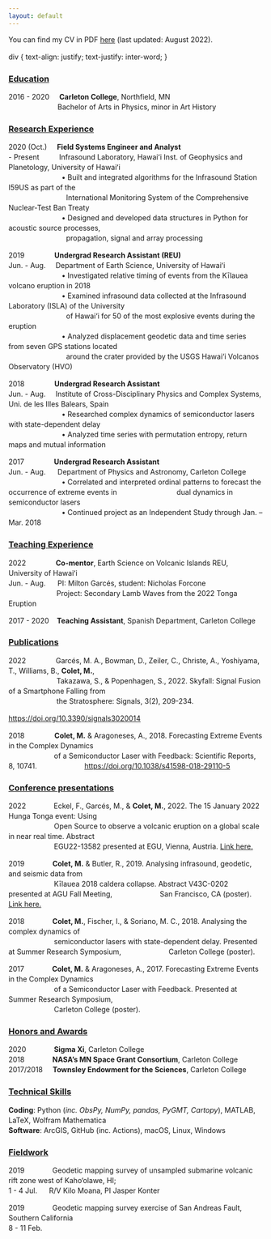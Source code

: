 ```yaml
---
layout: default
---
```


You can find my CV in PDF [here](Meritxell_Colet_CV_PDF.pdf) (last updated: August 2022).

<style type="text/css"> 
p{ 
  line-height: 20px; //you can set the line height here 
} 
</style>
div {
text-align: justify;
text-justify: inter-word;
}

<h3>
<u>Education</u>
</h3>
<p>
2016 - 2020&nbsp;&nbsp;&nbsp;&nbsp;&nbsp;<strong>Carleton College</strong>, Northfield, MN <br>
<span style="margin-left:97px;"></span>Bachelor of Arts in Physics, minor in Art History
</p>

<h3>
<u>Research Experience</u>
</h3>
<p>
2020 (Oct.)&nbsp;&nbsp;&nbsp;&nbsp;&nbsp;<strong>Field Systems Engineer and Analyst</strong><br>
- Present&nbsp;&nbsp;&nbsp;&nbsp;&nbsp;&nbsp;&nbsp;&nbsp;&nbsp;
Infrasound Laboratory, Hawaiʻi Inst. of Geophysics and Planetology, University of Hawaiʻi<br>
<span style="margin-left:105px;"></span>&#x2022; Built and integrated algorithms for the Infrasound Station I59US as part of 
the <br>
<span style="margin-left:114px;"></span>International Monitoring System of the Comprehensive Nuclear-Test Ban Treaty <br>
<span style="margin-left:105px;"></span>&#x2022; Designed and developed data structures in Python for acoustic source processes, <br>
<span style="margin-left:114px;"></span>propagation, signal and array processing
</p>

<p>
2019&nbsp;&nbsp;&nbsp;&nbsp;&nbsp;&nbsp;&nbsp;&nbsp;&nbsp;&nbsp;&nbsp;&nbsp;&nbsp;&nbsp;&nbsp;<strong>Undergrad Research Assistant (REU)</strong><br>
Jun. - Aug.&nbsp;&nbsp;&nbsp;&nbsp;
Department of Earth Science, University of Hawaiʻi<br>
<span style="margin-left:105px;"></span>&#x2022; Investigated relative timing of events from the Kīlauea volcano eruption in 2018 <br>
<span style="margin-left:105px;"></span>&#x2022; Examined infrasound data collected at the Infrasound Laboratory (ISLA) of the University <br>
<span style="margin-left:114px;"></span>of Hawai‘i for 50 of the most explosive events during the eruption <br>
<span style="margin-left:105px;"></span>&#x2022; Analyzed displacement geodetic data and time series from seven GPS stations located <br>
<span style="margin-left:114px;"></span>around the crater provided by the USGS Hawai‘i Volcanos Observatory (HVO) <br>
</p>

<p>
2018&nbsp;&nbsp;&nbsp;&nbsp;&nbsp;&nbsp;&nbsp;&nbsp;&nbsp;&nbsp;&nbsp;&nbsp;&nbsp;&nbsp;&nbsp;<strong>Undergrad Research Assistant</strong><br>
Jun. - Aug.&nbsp;&nbsp;&nbsp;&nbsp;
Institute of Cross-Disciplinary Physics and Complex Systems, Uni. de les Illes Balears, Spain<br>
<span style="margin-left:105px;"></span>&#x2022; Researched complex dynamics of semiconductor lasers with state-dependent delay <br>
<span style="margin-left:105px;"></span>&#x2022; Analyzed time series with permutation entropy, return maps and mutual information <br>
</p>

<p>
2017&nbsp;&nbsp;&nbsp;&nbsp;&nbsp;&nbsp;&nbsp;&nbsp;&nbsp;&nbsp;&nbsp;&nbsp;&nbsp;&nbsp;&nbsp;<strong>Undergrad Research Assistant</strong><br>
Jun. - Aug.&nbsp;&nbsp;&nbsp;&nbsp;&nbsp;
Department of Physics and Astronomy, Carleton College<br>
<span style="margin-left:105px;"></span>&#x2022; Correlated and interpreted ordinal patterns to forecast the occurrence of extreme events in
<span style="margin-left:114px;"></span>dual dynamics in semiconductor lasers <br>
<span style="margin-left:105px;"></span>&#x2022; Continued project as an Independent Study through Jan. – Mar. 2018 <br>
</p>

<h3>
<u>Teaching Experience</u>
</h3>
<p>
2022&nbsp;&nbsp;&nbsp;&nbsp;&nbsp;&nbsp;&nbsp;&nbsp;&nbsp;&nbsp;&nbsp;&nbsp;&nbsp;&nbsp;&nbsp;<strong>Co-mentor</strong>, Earth Science on Volcanic Islands REU, University of Hawaiʻi<br>
Jun. - Aug.&nbsp;&nbsp;&nbsp;&nbsp;&nbsp;
PI: Milton Garcés, student: Nicholas Forcone<br>
<span style="margin-left:95px;"></span>Project: Secondary Lamb Waves from the 2022 Tonga Eruption
</p>

<p>
2017 - 2020&nbsp;&nbsp;&nbsp;&nbsp;<strong>Teaching Assistant</strong>, Spanish Department, Carleton College<br>
</p>

<h3>
<u>Publications</u>
</h3>
<p>
2022&nbsp;&nbsp;&nbsp;&nbsp;&nbsp;&nbsp;&nbsp;&nbsp;&nbsp;&nbsp;&nbsp;&nbsp;&nbsp;&nbsp;&nbsp;Garcés, M. A., Bowman, D., Zeiler, C., Christe, A., Yoshiyama, T., Williams, B., 
<strong>Colet, M.</strong>,<br>
<span style="margin-left:95px;"></span>Takazawa, S., & Popenhagen, S., 2022. Skyfall: Signal Fusion of a Smartphone Falling from <br>
<span style="margin-left:95px;"></span>the Stratosphere: Signals, 3(2), 209-234. 

<a href="https://www.mdpi.com/2624-6120/3/2/14/htm">https://doi.org/10.3390/signals3020014</a>

</p>

<p>
2018&nbsp;&nbsp;&nbsp;&nbsp;&nbsp;&nbsp;&nbsp;&nbsp;&nbsp;&nbsp;&nbsp;&nbsp;&nbsp;&nbsp;&nbsp;<strong>Colet, M.</strong> & Aragoneses, A., 2018. Forecasting Extreme Events in the Complex Dynamics<br>
<span style="margin-left:90px;"></span>of a Semiconductor Laser with Feedback: Scientific Reports, 8, 10741.
<span style="margin-left:90px;"></span><a href="https://www.nature.com/articles/s41598-018-29110-5">https://doi.org/10.1038/s41598-018-29110-5</a>
</p>

<h3>
<u>Conference presentations</u>
</h3>

<p>
2022&nbsp;&nbsp;&nbsp;&nbsp;&nbsp;&nbsp;&nbsp;&nbsp;&nbsp;&nbsp;&nbsp;&nbsp;&nbsp;&nbsp;Eckel, F., Garcés, M., & <strong>Colet, M.</strong>, 2022. The 15 January 2022 Hunga Tonga event: Using <br> 
<span style="margin-left:90px;"></span>Open Source to observe a volcanic eruption on a global scale in near real time. Abstract <br>
<span style="margin-left:90px;"></span>EGU22-13582 presented at EGU, Vienna, Austria.
<a href="https://meetingorganizer.copernicus.org/EGU22/EGU22-13582.html">Link here.</a>
</p>


<p>
2019&nbsp;&nbsp;&nbsp;&nbsp;&nbsp;&nbsp;&nbsp;&nbsp;&nbsp;&nbsp;&nbsp;&nbsp;&nbsp;&nbsp;<strong>Colet, M.</strong> & Butler, R., 2019. Analysing infrasound, geodetic, and seismic data from <br>
<span style="margin-left:90px;"></span>Kīlauea 2018 caldera collapse. Abstract V43C-0202 presented at AGU Fall Meeting, 
<span style="margin-left:90px;"></span>San Francisco, CA (poster). <a href="https://ui.adsabs.harvard.edu/abs/2019AGUFM.V43C0202C/abstract">Link here.</a>
</p>

<p>
2018&nbsp;&nbsp;&nbsp;&nbsp;&nbsp;&nbsp;&nbsp;&nbsp;&nbsp;&nbsp;&nbsp;&nbsp;&nbsp; <strong>Colet, M.</strong>, Fischer, I., & Soriano, M. C., 2018. Analysing the complex dynamics of <br> 
<span style="margin-left:90px;"></span>semiconductor lasers with state-dependent delay. Presented at Summer Research Symposium, 
<span style="margin-left:90px;"></span>Carleton College (poster).
</p>

<p>
2017&nbsp;&nbsp;&nbsp;&nbsp;&nbsp;&nbsp;&nbsp;&nbsp;&nbsp;&nbsp;&nbsp;&nbsp;&nbsp; <strong>Colet, M.</strong> & Aragoneses, A., 2017. Forecasting Extreme Events in the Complex Dynamics <br>
<span style="margin-left:90px;"></span>of a Semiconductor Laser with Feedback. Presented at Summer Research Symposium, <br>
<span style="margin-left:90px;"></span>Carleton College (poster).
</p>

<h3>
<u>Honors and Awards</u>
</h3>

<p>
2020&nbsp;&nbsp;&nbsp;&nbsp;&nbsp;&nbsp;&nbsp;&nbsp;&nbsp;&nbsp;&nbsp;&nbsp;&nbsp; <strong>Sigma Xi</strong>, Carleton College <br>
2018&nbsp;&nbsp;&nbsp;&nbsp;&nbsp;&nbsp;&nbsp;&nbsp;&nbsp;&nbsp;&nbsp;&nbsp;&nbsp; <strong>NASA’s MN Space Grant Consortium</strong>, Carleton College <br>
2017/2018&nbsp;&nbsp;&nbsp;&nbsp; <strong>Townsley Endowment for the Sciences</strong>, Carleton College <br>
</p>

<h3>
<u>Technical Skills</u>
</h3>
<p>
<strong>Coding</strong>: Python (<em>inc. ObsPy, NumPy, pandas, PyGMT, Cartopy</em>), MATLAB, LaTeX, Wolfram Mathematica <br>
<strong>Software</strong>: ArcGIS, GitHub (inc. Actions), macOS, Linux, Windows
</p>

<h3>
<u>Fieldwork</u>
</h3>
<p>
2019&nbsp;&nbsp;&nbsp;&nbsp;&nbsp;&nbsp;&nbsp;&nbsp;&nbsp;&nbsp;&nbsp;&nbsp;&nbsp;&nbsp;Geodetic mapping survey of unsampled submarine volcanic rift zone west of Kaho‘olawe, HI; <br>
1 - 4 Jul.&nbsp;&nbsp;&nbsp;&nbsp;&nbsp;&nbsp;R/V Kilo Moana, PI Jasper Konter
</p>
<p>
2019&nbsp;&nbsp;&nbsp;&nbsp;&nbsp;&nbsp;&nbsp;&nbsp;&nbsp;&nbsp;&nbsp;&nbsp;&nbsp;&nbsp;Geodetic mapping survey exercise of San Andreas Fault, Southern California <br>
8 - 11 Feb.
</p>



